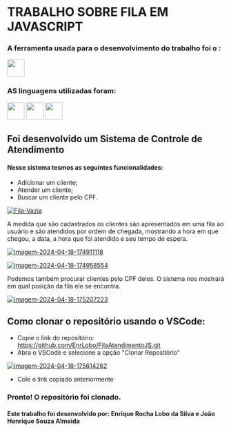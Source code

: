 # TRABALHO SOBRE FILA EM JAVASCRIPT

### A ferramenta usada para o desenvolvimento do trabalho foi o :
<img loading="lazy" src="https://cdn.jsdelivr.net/gh/devicons/devicon@latest/icons/vscode/vscode-original.svg" width="40" height="40"/>

### AS linguagens utilizadas foram: 
<img src="https://cdn.jsdelivr.net/gh/devicons/devicon@latest/icons/javascript/javascript-plain.svg" width="40" height="40"/> <img src="https://cdn.jsdelivr.net/gh/devicons/devicon@latest/icons/html5/html5-original.svg" width="40" height="40" /> <img src="https://cdn.jsdelivr.net/gh/devicons/devicon@latest/icons/css3/css3-original.svg" width="40" height="40"/>

## Foi desenvolvido um Sistema de Controle de Atendimento

#### Nesse sistema tesmos as seguintes funcionalidades:

* Adicionar um cliente;
* Atender um cliente;
* Buscar um cliente pelo CPF.

<a href="https://ibb.co/kqVL6q6"><img src="https://i.ibb.co/HGLcpGp/Fila-Vazia.png" alt="Fila-Vazia" border="0"></a>

A medida que são cadastrados os clientes são apresentados em uma fila ao usuário e são atendidos por ordem de chegada, mostrando a hora em que chegou, a data, a hora que foi atendido e seu tempo de espera.

<a href="https://ibb.co/WHQL78J"><img src="https://i.ibb.co/6y2kG9C/imagem-2024-04-18-174911118.png" alt="imagem-2024-04-18-174911118" border="0"></a>

<a href="https://ibb.co/gyqF6FY"><img src="https://i.ibb.co/dBCJ7JZ/imagem-2024-04-18-174958554.png" alt="imagem-2024-04-18-174958554" border="0"></a>

Podemos também procurar clientes pelo CPF deles. O sistema nos mostrará em qual posição da fila ele se encontra.
          
<a href="https://ibb.co/wd7QFK1"><img src="https://i.ibb.co/K5Dsp9H/imagem-2024-04-18-175207223.png" alt="imagem-2024-04-18-175207223" border="0"></a>      

## Como clonar o repositório usando o VSCode:

* Copie o link do repositório: https://github.com/EnrLobo/FilaAtendimentoJS.git
* Abra o VSCode e selecione a opção "Clonar Repositório"
  
<a href="https://ibb.co/4KtyKRX"><img src="https://i.ibb.co/XjLBjxK/imagem-2024-04-18-175614262.png" alt="imagem-2024-04-18-175614262" border="0"></a>

* Cole o link copiado anteriormente

### Pronto! O repositório foi clonado.

#### Este trabalho foi desenvolvido por: Enrique Rocha Lobo da Silva e João Henrique Souza Almeida

